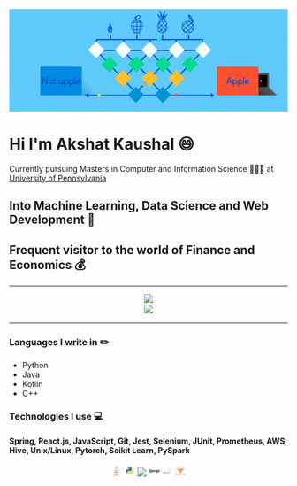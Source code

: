 <div align="center">
 <img src="https://github.com/drDrozio/drDrozio/blob/master/gif2.gif" />
</div>


# Hi I'm Akshat Kaushal :smile:

Currently pursuing Masters in Computer and Information Science 👨🏻‍💻 at [University of Pennsylvania](https://www.upenn.edu/)


## Into Machine Learning, Data Science and Web Development :robot:
## Frequent visitor to the world of Finance and Economics :moneybag:

***
<div align="center">
 <img src="https://github-readme-stats.vercel.app/api?username=akshatkaush&count_private=true&include_all_commits=true" />
 
<!-- https://github-readme-stats.vercel.app/api?username=akshatkaush&count_private=true&show_icons=true -->
</div>
<div align="center"><img src="https://komarev.com/ghpvc/?username=akshatkaush&color=yellowgreen"/></div>
<!--  
<div align="center">
 <img src="https://komarev.com/ghpvc/?username=akshatkaush" />
</div>
--> 

***


### Languages I write in :pencil2:

- Python
- Java
- Kotlin
- C++

### Technologies I use :computer:

#### Spring, React.js, JavaScript, Git, Jest, Selenium, JUnit, Prometheus, AWS, Hive, Unix/Linux, Pytorch, Scikit Learn, PySpark

<div align="center">
<code><img height="20" src="https://raw.githubusercontent.com/github/explore/80688e429a7d4ef2fca1e82350fe8e3517d3494d/topics/java/java.png"></code>
<code><img height="20" src="https://raw.githubusercontent.com/github/explore/master/topics/python/python.png"></code>
<code><img height="20" src="https://raw.githubusercontent.com/github/explore/master/topics/cplusplus/aws.png"></code>
<code><img height="20" src="https://raw.githubusercontent.com/github/explore/master/topics/django/django.png"></code>
<code><img height="20" src="https://raw.githubusercontent.com/github/explore/master/topics/mysql/mysql.png"></code>
<code><img height="20" src="https://raw.githubusercontent.com/github/explore/master/topics/tensorflow/tensorflow.png"></code>
</div>
